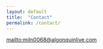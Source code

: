 ```yaml
---
layout: default
title:  "Contact"
permalink: /contact/
---
```


<mailto:miln0068@algonquinlive.com>
